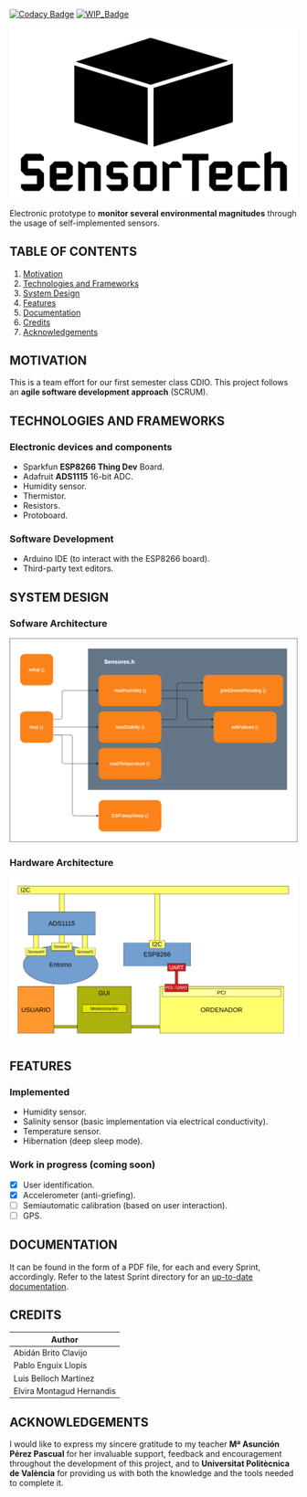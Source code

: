 [![Codacy Badge](https://api.codacy.com/project/badge/Grade/4cbd2f2216e94ec8a36303c0920299aa)](https://www.codacy.com/manual/abidanBrito/CDIO_Agriculture_Sensors?utm_source=github.com&amp;utm_medium=referral&amp;utm_content=abidanBrito/CDIO_Agriculture_Sensors&amp;utm_campaign=Badge_Grade)
[![WIP_Badge](https://img.shields.io/badge/status-work_in_progress-orange.svg)](https://img.shields.io/badge/status-Work_In_Progress-orange.svg)

![Project_Logo](/Sprint2/img/projectLogo_v2.png)

Electronic prototype to **monitor several environmental magnitudes** through the usage of self-implemented sensors.

## TABLE OF CONTENTS
1.  [Motivation](#motivation)
2.  [Technologies and Frameworks](#technologies-and-frameworks)
3.  [System Design](#system-design)
4.  [Features](#features)
5.  [Documentation](#documentation)
6.  [Credits](#credits)
7.  [Acknowledgements](#acknowledgements)

## MOTIVATION
This is a team effort for our first semester class CDIO. This project follows an **agile software development approach** (SCRUM).

## TECHNOLOGIES AND FRAMEWORKS
### Electronic devices and components
*   Sparkfun **ESP8266 Thing Dev** Board.
*   Adafruit **ADS1115** 16-bit ADC.
*   Humidity sensor.
*   Thermistor.
*   Resistors.
*   Protoboard.

### Software Development 
*   Arduino IDE (to interact with the ESP8266 board). 
*   Third-party text editors.

## SYSTEM DESIGN
### Sofware Architecture
![Software Architecture Diagram](/Sprint2/img/softwareArchitecture.png)

### Hardware Architecture
![Hardware Architecture Diagram](Sprint2/img/hardwareArchitecture.png)

## FEATURES
### Implemented 
*   Humidity sensor.
*   Salinity sensor (basic implementation via electrical conductivity).
*   Temperature sensor.
*   Hibernation (deep sleep mode).

### Work in progress (coming soon)
*   [x] User identification.
*   [x] Accelerometer (anti-griefing).
*   [ ] Semiautomatic calibration (based on user interaction).
*   [ ] GPS.

## DOCUMENTATION
It can be found in the form of a PDF file, for each and every Sprint, accordingly. Refer to the latest Sprint directory for an [up-to-date documentation](Sprint2/Sprint2_Documentación.pdf).

## CREDITS
| Author                    |
|---------------------------| 
| Abidán Brito Clavijo      |
| Pablo Enguix Llopis       |
| Luis Belloch Martínez     |
| Elvira Montagud Hernandis |

## ACKNOWLEDGEMENTS
I would like to express my sincere gratitude to my teacher **Mª Asunción Pérez Pascual** for her invaluable support, feedback and encouragement throughout the development of this project, and to **Universitat Politècnica de València** for providing us with both the knowledge and the tools needed to complete it.
